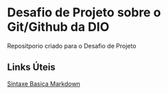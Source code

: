 # Desafio de Projeto sobre o Git/Github da DIO
Repositporio criado para o Desafio de Projeto

## Links Úteis    
[Sintaxe Basica Markdown](markdownguide.org/basic-syntax//)
